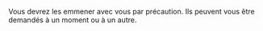 
Vous devrez les emmener avec vous par précaution. Ils peuvent vous être demandés à un moment ou à un autre.